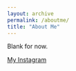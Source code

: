 ```yaml
---
layout: archive
permalink: /aboutme/
title: "About Me"
---
```


Blank for now.

[My Instagram](https://www.instagram.com/drk.96)

